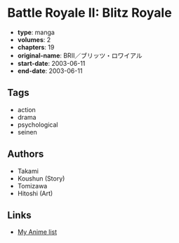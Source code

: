 # Battle Royale II: Blitz Royale

-   **type**: manga
-   **volumes**: 2
-   **chapters**: 19
-   **original-name**: BRII／ブリッツ・ロワイアル
-   **start-date**: 2003-06-11
-   **end-date**: 2003-06-11

## Tags

-   action
-   drama
-   psychological
-   seinen

## Authors

-   Takami
-   Koushun (Story)
-   Tomizawa
-   Hitoshi (Art)

## Links

-   [My Anime list](https://myanimelist.net/manga/2177/Battle_Royale_II__Blitz_Royale)
